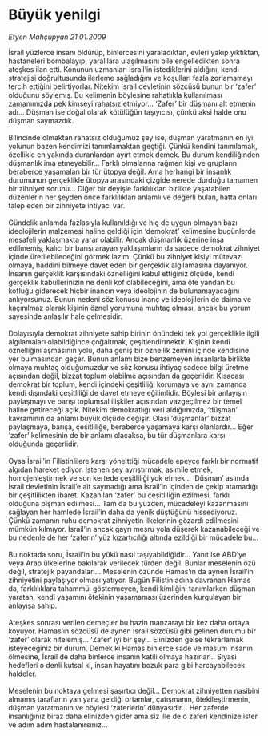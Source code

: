 # Büyük yenilgi

*Etyen Mahçupyan 21.01.2009*

<div class="taraf_structure_2col_1zq">
<div class="margen_n">



 <p>İsrail yüzlerce insanı öldürüp, binlercesini yaraladıktan, evleri yakıp yıktıktan, hastaneleri bombalayıp, yaralılara ulaşılmasını bile engelledikten sonra ateşkes ilan etti. Konunun uzmanları İsrail’in istediklerini aldığını, kendi stratejisi doğrultusunda ilerleme sağladığını ve koşulları fazla zorlamamayı tercih ettiğini belirtiyorlar. Nitekim İsrail devletinin sözcüsü bunun bir ‘zafer’ olduğunu söylemiş. Bu kelimenin böylesine rahatlıkla kullanılması zamanımızda pek kimseyi rahatsız etmiyor... ‘Zafer’ bir düşmanı alt etmenin adı... Düşman ise doğal olarak kötülüğün taşıyıcısı, çünkü aksi halde onu düşman saymazdık. <br/><br/>Bilincinde olmaktan rahatsız olduğumuz şey ise, düşman yaratmanın en iyi yolunun bazen kendimizi tanımlamaktan geçtiği. Çünkü kendini tanımlamak, özellikle en yakında duranlardan ayırt etmek demek. Bu durum kendiliğinden düşmanlık ima etmeyebilir... Farklı olmalarına rağmen kişi ve grupların beraberce yaşamaları bir tür ütopya değil. Ama herhangi bir insanlık durumunun gerçeklikle ütopya arasındaki çizgide nerede durduğu tamamen bir zihniyet sorunu... Diğer bir deyişle farklılıkları birlikte yaşatabilen düzenlerin her şeyden önce farklılıkları anlamlı ve değerli bulan, hatta onları talep eden bir zihniyete ihtiyacı var. <br/><br/>Gündelik anlamda fazlasıyla kullanıldığı ve hiç de uygun olmayan bazı ideolojilerin malzemesi haline geldiği için ‘demokrat’ kelimesine bugünlerde mesafeli yaklaşmakta yarar olabilir. Ancak düşmanlık üzerine inşa edilmemiş, kalıcı bir barışı arayan yaklaşımların da sadece demokrat zihniyet içinde üretilebileceğini görmek lazım. Çünkü bu zihniyet kişiyi mütevazı olmaya, haddini bilmeye davet eden bir gerçeklik algılamasına dayanıyor. İnsanın gerçeklik karşısındaki öznelliğini kabul ettiğiniz ölçüde, kendi gerçeklik kabullerinizin ne denli kof olabileceğini, ama öte yandan bu kofluğu giderecek hiçbir inancın veya ideolojinin de bulunamayacağını anlıyorsunuz. Bunun nedeni söz konusu inanç ve ideolojilerin de daima ve kaçınılmaz olarak kişinin öznel yorumuna muhtaç olması, ancak bu yorum sayesinde anlaşılır hale gelmesidir. <br/><br/>Dolayısıyla demokrat zihniyete sahip birinin önündeki tek yol gerçeklikle ilgili algılamaları olabildiğince çoğaltmak, çeşitlendirmektir. Kişinin kendi öznelliğini aşmasının yolu, daha geniş bir öznellik zemini içinde kendisine yer bulmasından geçer. Bunun anlamı bize benzemeyen insanlarla birlikte olmaya muhtaç olduğumuzdur ve söz konusu ihtiyaç sadece bilgi üretme açısından değil, bizzat toplum olabilme açısından da geçerlidir. Kısacası demokrat bir toplum, kendi içindeki çeşitliliği korumaya ve aynı zamanda kendi dışındaki çeşitliliği de davet etmeye eğilimlidir. Böylesi bir anlayışın paylaşmayı ve barışı toplumsal ilişkiler açısından vazgeçilmez bir temel haline getireceği açık. Nitekim demokratlığı veri aldığımızda, ‘düşman’ kavramının da anlamı büyük ölçüde değişir. Olası ‘düşmanlar’ bizzat paylaşmaya, barışa, çeşitliliğe, beraberce yaşamaya karşı olanlardır... Eğer ‘zafer’ kelimesinin de bir anlamı olacaksa, bu tür düşmanlara karşı olduğunda geçerlidir. <br/><br/>Oysa İsrail’in Filistinlilere karşı yönelttiği mücadele epeyce farklı bir normatif algıdan hareket ediyor. İstenen şey ayrıştırmak, asimile etmek, homojenleştirmek ve son kertede çeşitliliği yok etmek... ‘Düşman’ aslında İsrail devletinin İsrail’e ait saymadığı ama İsrail’in içinden de çekip atamadığı bir çeşitlilikten ibaret. Kazanılan ‘zafer’ bu çeşitliliğin ezilmesi, farklı olduğuna pişman edilmesi... Tam da bu yüzden, mücadeleyi kazanmasını sağlayan her hamlede İsrail’in daha da yenik düştüğünü hissediyoruz. Çünkü zamanın ruhu demokrat zihniyetin ilkelerinin gözardı edilmesini mümkün kılmıyor. İsrail’in ancak gayrı meşru yola düşerek kazanabileceği ve bu nedenle de her ‘zaferin’ yüz kızartıcılığı altında ezildiği bir mücadele bu... <br/><br/>Bu noktada soru, İsrail’in bu yükü nasıl taşıyabildiğidir... Yanıt ise ABD’ye veya Arap ülkelerine bakılarak verilecek türden değil. Bunlar meselenin özü değil, stratejik payandaları... Meselenin özünde Hamas’ın da aynen İsrail’in zihniyetini paylaşıyor olması yatıyor. Bugün Filistin adına davranan Hamas da, farklılıklara tahammül göstermeyen, kendi kimliğini tanımlarken düşman yaratan, kendi yaşamını ötekinin yaşamaması üzerinden kurgulayan bir anlayışa sahip. <br/><br/>Ateşkes sonrası verilen demeçler bu hazin manzarayı bir kez daha ortaya koyuyor. Hamas’ın sözcüsü de aynen İsrail sözcüsü gibi gelinen durumu bir ‘zafer’ olarak nitelemiş... ‘Zafer’ iyi bir şey... Elinizden gelse tekrarlamak isteyeceğiniz bir durum. Demek ki Hamas binlerce sade ve masum insanın ölmesine, İsrail de daha binlerce insanın katili olmaya hazırlar... Siyasi hedefleri o denli kutsal ki, insan hayatını bozuk para gibi harcayabilecek haldeler. <br/><br/>Meselenin bu noktaya gelmesi şaşırtıcı değil... Demokrat zihniyetten nasibini almamış tarafların yan yana geldiği ortamlar, çatışmanın, ötekileştirmenin, düşman yaratmanın ve böylesi ‘zaferlerin’ dünyasıdır... Her zaferde insanlığınız biraz daha elinizden gider ama siz ille de o zaferi kendinize ister ve adım adım hastalanırsınız...</p>

<br/>


<div id="taraf_not">
</div>

</div>


</div>
